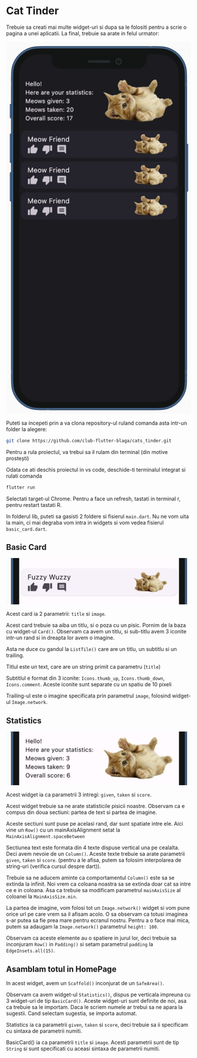 # Cat Tinder

Trebuie sa creati mai multe widget-uri si dupa sa le folositi pentru a scrie o pagina a unei aplicatii. La final, trebuie sa arate in felul urmator:

![!app](../img/app_1.jpeg)

Puteti sa incepeti prin a va clona repository-ul ruland comanda asta intr-un folder la alegere:

```bash
git clone https://github.com/club-flutter-blaga/cats_tinder.git
```

Pentru a rula proiectul, va trebui sa il rulam din terminal (din motive prostești)

Odata ce ati deschis proiectul in vs code, deschide-ti terminalul integrat si rulati comanda
```bash
flutter run
```

Selectati target-ul Chrome. Pentru a face un refresh, tastati in terminal r, pentru restart tastati R.


In folderul lib, puteti sa gasisti 2 foldere si fisierul `main.dart`. Nu ne vom uita la main, ci mai degraba vom intra in widgets si vom vedea fisierul `basic_card.dart`.

## Basic Card

![!app2](../img/basic_card_app_1.jpeg)

Acest card ia 2 parametrii: `title` si `image`.

Acest card trebuie sa aiba un titlu, si o poza cu un pisic. Pornim de la baza cu widget-ul `Card()`. Observam ca avem un titlu, si sub-titlu avem 3 iconite intr-un rand si in dreapta lor avem o imagine.

Asta ne duce cu gandul la `ListTile()` care are un titlu, un subtitlu si un trailing.

Titlul este un text, care are un string primit ca parametru (`title`)

Subtitlul e format din 3 iconite: `Icons.thumb_up`, `Icons.thumb_down`, `Icons.comment`. Aceste iconite sunt separate cu un spatiu de 10 pixeli

Trailing-ul este o imagine specificata prin parametrul `image`, folosind widget-ul `Image.network`.

## Statistics

![!app3](../img/statistics_app_1.jpeg)

Acest widget ia ca parametrii 3 intregi: `given`, `taken` si `score`.

Acest widget trebuie sa ne arate statisticile pisicii noastre. Observam ca e compus din doua sectiuni: partea de text si partea de imagine.

Aceste sectiuni sunt puse pe acelasi rand, dar sunt spatiate intre ele. Aici vine un `Row()` cu un mainAxisAlignment setat la `MainAxisAlignment.spaceBetween`

Sectiunea text este formata din 4 texte dispuse vertical una pe cealalta. Deci avem nevoie de un `Column()`. Aceste texte trebuie sa arate parametrii `given`, `taken` si `score`. (pentru a le afisa, putem sa folosim interpolarea de string-uri (verifica cursul despre dart)).

Trebuie sa ne aducem aminte ca comportamentul `Column()` este sa se extinda la infinit. Noi vrem ca coloana noastra sa se extinda doar cat sa intre ce e in coloana. Asa ca trebuie sa modificam parametrul `mainAxisSize` al coloanei la `MainAxisSize.min`.

La partea de imagine, vom folosi tot un `Image.network()` widget si vom pune orice url pe care vrem sa il afisam acolo. O sa observam ca totusi imaginea s-ar putea sa fie prea mare pentru ecranul nostru. Pentru a o face mai mica, putem sa adaugam la `Image.network()` parametrul `height: 100`.

Observam ca aceste elemente au o spatiere in jurul lor, deci trebuie sa inconjuram `Row()` in `Padding()` si setam parametrul `padding` la `EdgeInsets.all(15)`.

## Asamblam totul in HomePage

In acest widget, avem un `Scaffold()` inconjurat de un `SafeArea()`.

Observam ca avem widget-ul `Statistics()`, dispus pe verticala impreuna cu 3 widget-uri de tip `BasicCard()`. Aceste widget-uri sunt definite de noi, asa ca trebuie sa le importam. Daca le scriem numele ar trebui sa ne apara la sugestii. Cand selectam sugestia, se importa automat.

Statistics ia ca parametrii `given`, `taken` si `score`, deci trebuie sa ii specificam cu sintaxa de parametrii numiti.

BasicCard() ia ca parametrii `title` si `image`. Acesti parametrii sunt de tip `String` si sunt specificati cu aceasi sintaxa de parametrii numiti.


